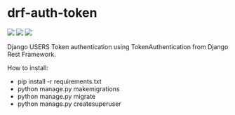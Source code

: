 # drf-auth-token
![](https://img.shields.io/badge/Python-3.9-informational?style=flat&logo=python&logoColor=white&color=4B8BBE)
![](https://img.shields.io/badge/Django-3.2-informational?style=flat&logo=django&logoColor=white&color=092e20)
![](https://img.shields.io/badge/djangoREST-3.12-informational?style=flat&logo=django&logoColor=white&color=A30000)


Django USERS Token authentication using TokenAuthentication from Django Rest Framework.

How to install:
- pip install -r requirements.txt
- python manage.py makemigrations
- python manage.py migrate
- python manage.py createsuperuser
